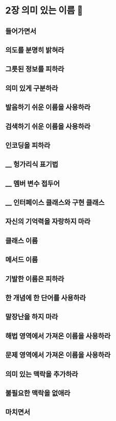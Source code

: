 # 2장 의미 있는 이름 🚧

## 들어가면서
## 의도를 분명히 밝혀라
## 그릇된 정보를 피하라
## 의미 있게 구분하라
## 발음하기 쉬운 이름을 사용하라
## 검색하기 쉬운 이름을 사용하라
## 인코딩을 피하라
## __ 헝가리식 표기법
## __ 멤버 변수 접두어
## __ 인터페이스 클래스와 구현 클래스
## 
## 자신의 기억력을 자랑하지 마라
## 클래스 이름
## 메서드 이름
## 기발한 이름은 피하라
## 한 개념에 한 단어를 사용하라
## 말장난을 하지 마라
## 해법 영역에서 가져온 이름을 사용하라
## 문제 영역에서 가져온 이름을 사용하라
## 의미 있는 맥락을 추가하라
## 불필요한 맥락을 없애라
## 마치면서